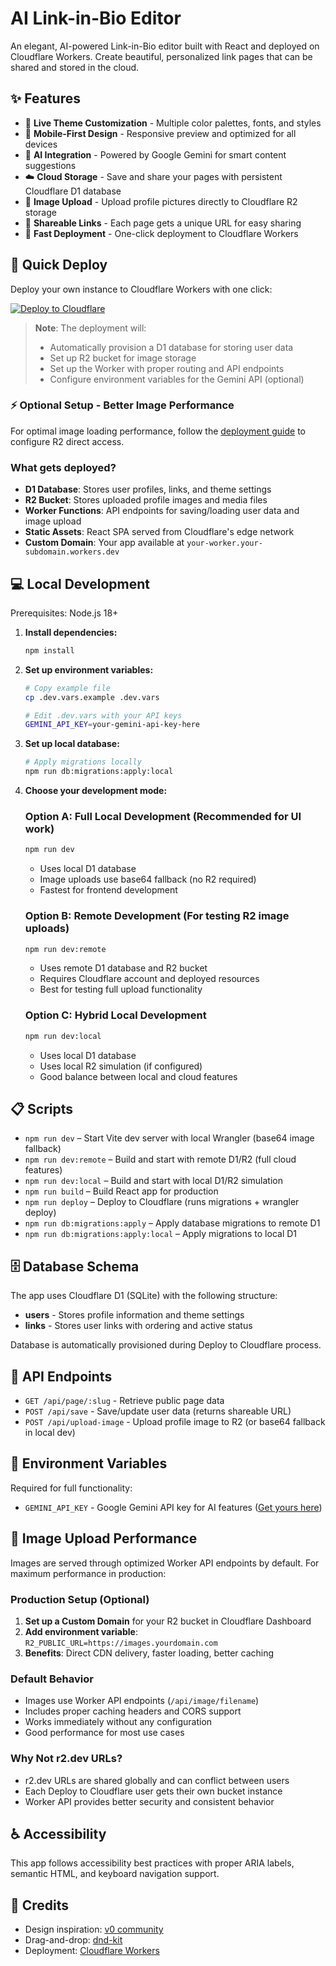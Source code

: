 # AI Link-in-Bio Editor

An elegant, AI-powered Link-in-Bio editor built with React and deployed on Cloudflare Workers. Create beautiful, personalized link pages that can be shared and stored in the cloud.

## ✨ Features

- 🎨 **Live Theme Customization** - Multiple color palettes, fonts, and styles
- 📱 **Mobile-First Design** - Responsive preview and optimized for all devices  
- 🤖 **AI Integration** - Powered by Google Gemini for smart content suggestions
- ☁️ **Cloud Storage** - Save and share your pages with persistent Cloudflare D1 database
- 📸 **Image Upload** - Upload profile pictures directly to Cloudflare R2 storage
- 🔗 **Shareable Links** - Each page gets a unique URL for easy sharing
- 🚀 **Fast Deployment** - One-click deployment to Cloudflare Workers

## 🚀 Quick Deploy

Deploy your own instance to Cloudflare Workers with one click:

[![Deploy to Cloudflare](https://deploy.workers.cloudflare.com/button)](https://deploy.workers.cloudflare.com/?url=https://github.com/linyiru/ai-link-in-bio-editor)

> **Note**: The deployment will:
> - Automatically provision a D1 database for storing user data  
> - Set up R2 bucket for image storage
> - Set up the Worker with proper routing and API endpoints
> - Configure environment variables for the Gemini API (optional)

### ⚡ Optional Setup - Better Image Performance

For optimal image loading performance, follow the [deployment guide](./DEPLOY.md) to configure R2 direct access.

### What gets deployed?

- **D1 Database**: Stores user profiles, links, and theme settings
- **R2 Bucket**: Stores uploaded profile images and media files
- **Worker Functions**: API endpoints for saving/loading user data and image upload
- **Static Assets**: React SPA served from Cloudflare's edge network
- **Custom Domain**: Your app available at `your-worker.your-subdomain.workers.dev`

## 💻 Local Development

Prerequisites: Node.js 18+

1. **Install dependencies:**
   ```bash
   npm install
   ```

2. **Set up environment variables:**
   ```bash
   # Copy example file
   cp .dev.vars.example .dev.vars
   
   # Edit .dev.vars with your API keys
   GEMINI_API_KEY=your-gemini-api-key-here
   ```

3. **Set up local database:**
   ```bash
   # Apply migrations locally
   npm run db:migrations:apply:local
   ```

4. **Choose your development mode:**

   ### Option A: Full Local Development (Recommended for UI work)
   ```bash
   npm run dev
   ```
   - Uses local D1 database
   - Image uploads use base64 fallback (no R2 required)
   - Fastest for frontend development

   ### Option B: Remote Development (For testing R2 image uploads)
   ```bash
   npm run dev:remote
   ```
   - Uses remote D1 database and R2 bucket
   - Requires Cloudflare account and deployed resources
   - Best for testing full upload functionality

   ### Option C: Hybrid Local Development
   ```bash
   npm run dev:local
   ```
   - Uses local D1 database
   - Uses local R2 simulation (if configured)
   - Good balance between local and cloud features

## 📋 Scripts

- `npm run dev` – Start Vite dev server with local Wrangler (base64 image fallback)
- `npm run dev:remote` – Build and start with remote D1/R2 (full cloud features)  
- `npm run dev:local` – Build and start with local D1/R2 simulation
- `npm run build` – Build React app for production
- `npm run deploy` – Deploy to Cloudflare (runs migrations + wrangler deploy)
- `npm run db:migrations:apply` – Apply database migrations to remote D1
- `npm run db:migrations:apply:local` – Apply migrations to local D1

## 🗄️ Database Schema

The app uses Cloudflare D1 (SQLite) with the following structure:

- **users** - Stores profile information and theme settings
- **links** - Stores user links with ordering and active status

Database is automatically provisioned during Deploy to Cloudflare process.

## 🎯 API Endpoints

- `GET /api/page/:slug` - Retrieve public page data
- `POST /api/save` - Save/update user data (returns shareable URL)
- `POST /api/upload-image` - Upload profile image to R2 (or base64 fallback in local dev)

## 🔧 Environment Variables

Required for full functionality:

- `GEMINI_API_KEY` - Google Gemini API key for AI features ([Get yours here](https://aistudio.google.com/app/apikey))

## 📸 Image Upload Performance

Images are served through optimized Worker API endpoints by default. For maximum performance in production:

### Production Setup (Optional)
1. **Set up a Custom Domain** for your R2 bucket in Cloudflare Dashboard
2. **Add environment variable**: `R2_PUBLIC_URL=https://images.yourdomain.com` 
3. **Benefits**: Direct CDN delivery, faster loading, better caching

### Default Behavior
- Images use Worker API endpoints (`/api/image/filename`)
- Includes proper caching headers and CORS support
- Works immediately without any configuration
- Good performance for most use cases

### Why Not r2.dev URLs?
- r2.dev URLs are shared globally and can conflict between users
- Each Deploy to Cloudflare user gets their own bucket instance
- Worker API provides better security and consistent behavior

## ♿ Accessibility

This app follows accessibility best practices with proper ARIA labels, semantic HTML, and keyboard navigation support.

## 📄 Credits

- Design inspiration: [v0 community](https://v0.app/community/v0-me-Zz6mBLdU9bC)
- Drag-and-drop: [dnd-kit](https://github.com/clauderic/dnd-kit)
- Deployment: [Cloudflare Workers](https://workers.cloudflare.com/)
